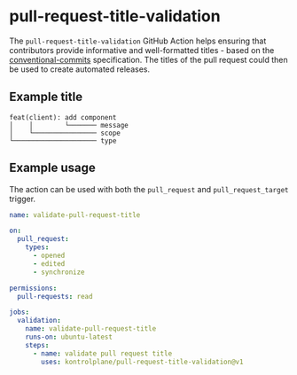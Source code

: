 # pull-request-title-validation

The `pull-request-title-validation` GitHub Action helps ensuring that contributors provide informative and well-formatted titles - based on the [conventional-commits] specification. The titles of the pull request could then be used to create automated releases.

[conventional-commits]: https://www.conventionalcommits.org/en/v1.0.0/ 

## Example title

```
feat(client): add component
│    │        └─────── message
│    └──────────────── scope
└───────────────────── type
```

## Example usage

The action can be used with both the `pull_request` and `pull_request_target` trigger.

```yaml
name: validate-pull-request-title

on:
  pull_request:
    types:
      - opened
      - edited
      - synchronize

permissions:
  pull-requests: read

jobs:
  validation:
    name: validate-pull-request-title
    runs-on: ubuntu-latest
    steps:
      - name: validate pull request title
        uses: kontrolplane/pull-request-title-validation@v1
```

